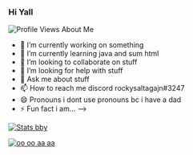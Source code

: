 ### Hi Yall   
![Profile Views](https://komarev.com/ghpvc/?username=master7720)
About Me
- 🔭 I’m currently working on something
- 🌱 I’m currently learning java and sum html
- 👯 I’m looking to collaborate on stuff
- 🤔 I’m looking for help with stuff
- 💬 Ask me about stuff
- 📫 How to reach me discord rockysaltagajn#3247
- 😄 Pronouns i dont use pronouns bc i have a dad
- ⚡ Fun fact i am...
-->

[![Stats bby](https://github-readme-stats.vercel.app/api?username=master7720&theme=radical)](https://github.com/anuraghazra/github-readme-stats)

[![oo oo aa aa](https://github-readme-stats.vercel.app/api/top-langs/?username=master7720&theme=radical)](https://github.com/anuraghazra/github-readme-stats)
